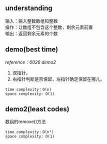 ## understanding

输入：输入整数数组和整数<br>
操作：让数组不包含这个整数，剩余元素前置<br>
输出：返回剩余元素的个数

## demo(best time)

*reference：0026 demo2*

1. 双指针。
2. 右指针判断是否保留，左指针确定保留在哪儿。

```
time complexity：O(n)
space complexity: O(1)
```

## demo2(least codes)

数组的remove()方法

```
time complexity：O(n²)
space complexity: O(1)
```
